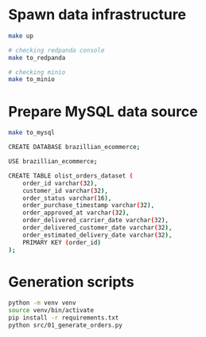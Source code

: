 # Spawn data infrastructure
```bash
make up

# checking redpanda console
make to_redpanda

# checking minio
make to_minio
```

# Prepare MySQL data source
```bash
make to_mysql

CREATE DATABASE brazillian_ecommerce;

USE brazillian_ecommerce;

CREATE TABLE olist_orders_dataset (
    order_id varchar(32),
    customer_id varchar(32),
    order_status varchar(16),
    order_purchase_timestamp varchar(32),
    order_approved_at varchar(32),
    order_delivered_carrier_date varchar(32),
    order_delivered_customer_date varchar(32),
    order_estimated_delivery_date varchar(32),
    PRIMARY KEY (order_id)
);

```

# Generation scripts
```bash
python -m venv venv
source venv/bin/activate
pip install -r requirements.txt
python src/01_generate_orders.py
```